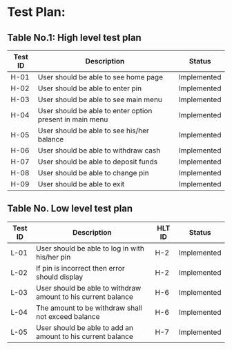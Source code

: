 # Test Plan:

## Table No.1: High level test plan

| Test ID | Description | Status |
|---------|-------------|--------|
| H-01 | User should be able to see home page | Implemented |
| H-02 | User should be able to enter pin | Implemented |
| H-03 | User should be able to see main menu | Implemented |
| H-04 | User should be able to enter option present in main menu | Implemented |
| H-05 | User should be able to see his/her balance | Implemented |
| H-06 | User should be able to withdraw cash | Implemented |
| H-07 | User should be able to deposit funds | Implemented |
| H-08 | User should be able to change pin | Implemented |
| H-09 | User should be able to exit | Implemented |


## Table No. Low level test plan

| Test ID | Description | HLT ID | Status |
|---------|-------------|--------|--------|
| L-01 | User should be able to log in with his/her pin | H-2 | Implemented |
| L-02 | If pin is incorrect then error should display | H-2 | Implemented |
| L-03 | User should be able to withdraw amount to his current balance | H-6 | Implemented |
| L-04 | The amount to be withdraw shall not exceed balance | H-6 | Implemented |
| L-05 | User should be able to add an amount to his current balance | H-7 | Implemented |


